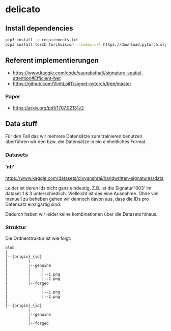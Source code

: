 # delicato

## Install dependencies

```bash
pip3 install -r requirements.txt
pip3 install torch torchvision --index-url https://download.pytorch.org/whl/cu118
```

## Referent implementierungen

- https://www.kaggle.com/code/saurabstha5/signature-spatial-attention#Efficient-Net
- https://github.com/VinhLoiIT/signet-pytorch/tree/master

### Paper

- https://arxiv.org/pdf/1707.02131v2

## Data stuff

Für den Fall das wir mehrere Datensätze zum trainieren benutzen überführen wir den bzw. die Datensätze in ein einheitliches Format.

### Datasets

#### 'nfi'

https://www.kaggle.com/datasets/divyanshrai/handwritten-signatures/data

Leider ist deren ids nicht ganz eindeutig. Z.B. ist die Signatur '003' im dataset 1 & 3 unterschiedlich.
Vielleicht ist das eine Ausnahme.
Ohne viel manuell zu beheben gehen wir dennoch davon aus, dass die IDs pro Datensatz einzigartig sind.

Dadurch haben wir leider keine kombinationen über die Datasets hinaus.

### Struktur

Die Ordnerstruktur ist wie folgt:

```
blob
|
|--{origin}_{id}
|         |
|         |--genuine
|         |     |
|         |     |--1.png
|         |     |--2.png
|         |--forged
|               |
|               |--1.png
|               |--2.png
|
|--{origin}_{id}
          |
          |--genuine
          |
          |--forged
```
